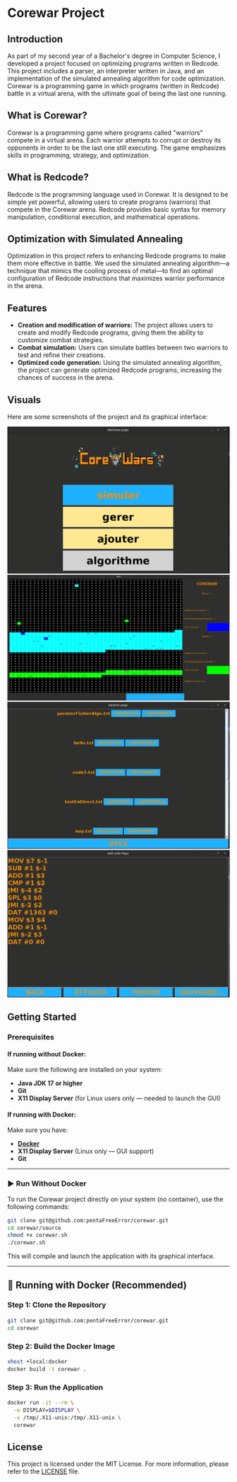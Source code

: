 # Corewar Project

## Introduction

As part of my second year of a Bachelor's degree in Computer Science, I developed a project focused on optimizing programs written in Redcode. This project includes a parser, an interpreter written in Java, and an implementation of the simulated annealing algorithm for code optimization. Corewar is a programming game in which programs (written in Redcode) battle in a virtual arena, with the ultimate goal of being the last one running.

## What is Corewar?

Corewar is a programming game where programs called "warriors" compete in a virtual arena. Each warrior attempts to corrupt or destroy its opponents in order to be the last one still executing. The game emphasizes skills in programming, strategy, and optimization.

## What is Redcode?

Redcode is the programming language used in Corewar. It is designed to be simple yet powerful, allowing users to create programs (warriors) that compete in the Corewar arena. Redcode provides basic syntax for memory manipulation, conditional execution, and mathematical operations.

## Optimization with Simulated Annealing

Optimization in this project refers to enhancing Redcode programs to make them more effective in battle. We used the simulated annealing algorithm—a technique that mimics the cooling process of metal—to find an optimal configuration of Redcode instructions that maximizes warrior performance in the arena.

## Features

- **Creation and modification of warriors:** The project allows users to create and modify Redcode programs, giving them the ability to customize combat strategies.
- **Combat simulation:** Users can simulate battles between two warriors to test and refine their creations.
- **Optimized code generation:** Using the simulated annealing algorithm, the project can generate optimized Redcode programs, increasing the chances of success in the arena.

## Visuals

Here are some screenshots of the project and its graphical interface:

![Welcome Page](images/welcomePage.png)
![In-Game View](images/inGame.png)
![Editor Page](images/editPage.png)
![File Page](images/filePage.png)


## Getting Started

### Prerequisites

#### If running **without Docker**:
Make sure the following are installed on your system:

- **Java JDK 17 or higher**  
- **Git**
- **X11 Display Server** (for Linux users only — needed to launch the GUI)

#### If running **with Docker**:
Make sure you have:

- **[Docker](https://docs.docker.com/get-docker/)**
- **X11 Display Server** (Linux only — GUI support)
- **Git**

---






### ▶️ Run Without Docker

To run the Corewar project directly on your system (no container), use the following commands:

```bash
git clone git@github.com:pentaFreeError/corewar.git
cd corewar/source
chmod +x corewar.sh
./corewar.sh
```

This will compile and launch the application with its graphical interface.

---

## 🐳 Running with Docker (Recommended)

### Step 1: Clone the Repository

```bash
git clone git@github.com:pentaFreeError/corewar.git
cd corewar
```

### Step 2: Build the Docker Image
```bash
xhost +local:docker
docker build -t corewar .
```

### Step 3: Run the Application
```bash
docker run -it --rm \
  -e DISPLAY=$DISPLAY \
  -v /tmp/.X11-unix:/tmp/.X11-unix \
  corewar
```

## License

This project is licensed under the MIT License. For more information, please refer to the [LICENSE](./LICENSE) file.